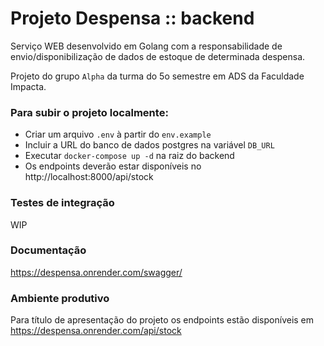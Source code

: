 # Projeto Despensa :: backend

Serviço WEB desenvolvido em Golang com a responsabilidade de envio/disponibilização de dados de estoque de determinada 
despensa.

Projeto do grupo `Alpha` da turma do 5o semestre em ADS da Faculdade Impacta.

### Para subir o projeto localmente:

- Criar um arquivo `.env` à partir do `env.example`
- Incluir a URL do banco de dados postgres na variável `DB_URL`
- Executar `docker-compose up -d` na raiz do backend
- Os endpoints deverão estar disponíveis no http://localhost:8000/api/stock

### Testes de integração
WIP

### Documentação
https://despensa.onrender.com/swagger/

### Ambiente produtivo
Para título de apresentação do projeto os endpoints estão disponíveis em https://despensa.onrender.com/api/stock